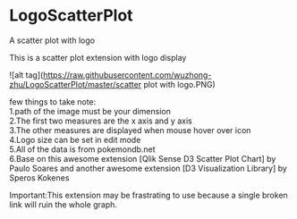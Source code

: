 # LogoScatterPlot

A scatter plot with logo</br>

This is a scatter plot extension with logo display</br>


![alt tag](https://raw.githubusercontent.com/wuzhong-zhu/LogoScatterPlot/master/scatter plot with logo.PNG)


few things to take note:</br>
1.path of the image must be your dimension</br>
2.The first two measures are the x axis and y axis</br>
3.The other measures are displayed when mouse hover over icon</br>
4.Logo size can be set in edit mode</br>
5.All of the data is from pokemondb.net</br>
6.Base on this awesome extension [Qlik Sense D3 Scatter Plot Chart] by Paulo Soares and another awesome extension [D3 Visualization Library] by Speros Kokenes
</br>

Important:This extension may be frastrating to use because a single broken link will ruin the whole graph. 
